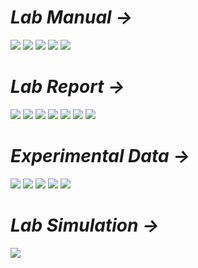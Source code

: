 # *Lab Manual →*

<img src="PNGs/Lab_04 - Combinational Logic Design II-1.png">
<img src="PNGs/Lab_04 - Combinational Logic Design II-2.png">
<img src="PNGs/Lab_04 - Combinational Logic Design II-3.png">
<img src="PNGs/Lab_04 - Combinational Logic Design II-4.png">
<img src="PNGs/Lab_04 - Combinational Logic Design II-5.png">

# *Lab Report →*

<img src="PNGs/LAB_Report_04 - Combinational Logic Design II-01.png">
<img src="PNGs/LAB_Report_04 - Combinational Logic Design II-02.png">
<img src="PNGs/LAB_Report_04 - Combinational Logic Design II-03.png">
<img src="PNGs/LAB_Report_04 - Combinational Logic Design II-04.png">
<img src="PNGs/LAB_Report_04 - Combinational Logic Design II-05.png">
<img src="PNGs/LAB_Report_04 - Combinational Logic Design II-06.png">
<img src="PNGs/LAB_Report_04 - Combinational Logic Design II-07.png">

# *Experimental Data →*

<img src="PNGs/LAB_Report_04 - Combinational Logic Design II-08.png">
<img src="PNGs/LAB_Report_04 - Combinational Logic Design II-09.png">
<img src="PNGs/LAB_Report_04 - Combinational Logic Design II-10.png">
<img src="PNGs/LAB_Report_04 - Combinational Logic Design II-11.png">
<img src="PNGs/LAB_Report_04 - Combinational Logic Design II-12.png">

# *Lab Simulation →*

<img src="PNGs/LAB_04_Simulation - Combinational_Logic_Design_II.png">
